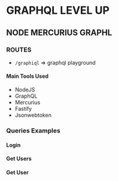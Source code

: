 # GRAPHQL LEVEL UP

## NODE MERCURIUS GRAPHL

### ROUTES

- `/graphiql` => graphql playground

#### Main Tools Used

- NodeJS
- GraphQL
- Mercurius
- Fastify
- Jsonwebtoken

### Queries Examples

#### Login

#### Get Users

#### Get User
